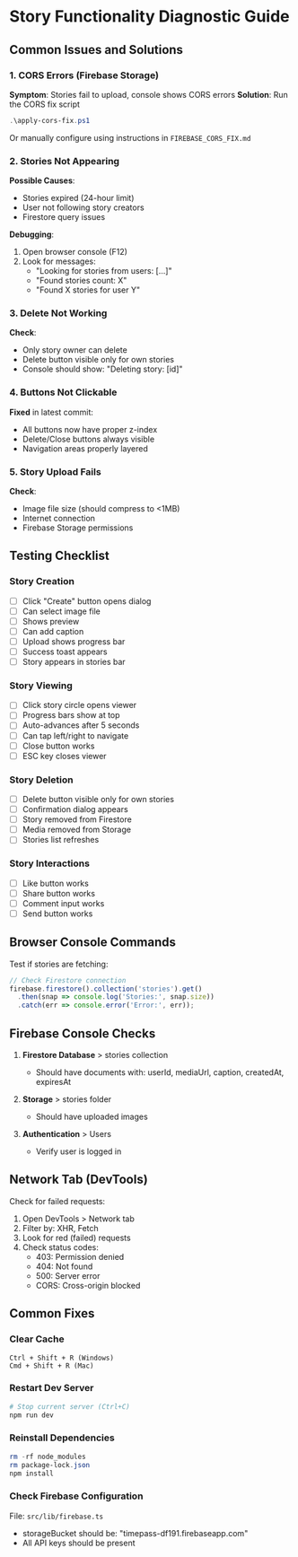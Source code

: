 # Story Functionality Diagnostic Guide

## Common Issues and Solutions

### 1. CORS Errors (Firebase Storage)
**Symptom**: Stories fail to upload, console shows CORS errors
**Solution**: Run the CORS fix script
```powershell
.\apply-cors-fix.ps1
```
Or manually configure using instructions in `FIREBASE_CORS_FIX.md`

### 2. Stories Not Appearing
**Possible Causes**:
- Stories expired (24-hour limit)
- User not following story creators
- Firestore query issues

**Debugging**:
1. Open browser console (F12)
2. Look for messages:
   - "Looking for stories from users: [...]"
   - "Found stories count: X"
   - "Found X stories for user Y"

### 3. Delete Not Working
**Check**:
- Only story owner can delete
- Delete button visible only for own stories
- Console should show: "Deleting story: [id]"

### 4. Buttons Not Clickable
**Fixed** in latest commit:
- All buttons now have proper z-index
- Delete/Close buttons always visible
- Navigation areas properly layered

### 5. Story Upload Fails
**Check**:
- Image file size (should compress to <1MB)
- Internet connection
- Firebase Storage permissions

## Testing Checklist

### Story Creation
- [ ] Click "Create" button opens dialog
- [ ] Can select image file
- [ ] Shows preview
- [ ] Can add caption
- [ ] Upload shows progress bar
- [ ] Success toast appears
- [ ] Story appears in stories bar

### Story Viewing
- [ ] Click story circle opens viewer
- [ ] Progress bars show at top
- [ ] Auto-advances after 5 seconds
- [ ] Can tap left/right to navigate
- [ ] Close button works
- [ ] ESC key closes viewer

### Story Deletion
- [ ] Delete button visible only for own stories
- [ ] Confirmation dialog appears
- [ ] Story removed from Firestore
- [ ] Media removed from Storage
- [ ] Stories list refreshes

### Story Interactions
- [ ] Like button works
- [ ] Share button works
- [ ] Comment input works
- [ ] Send button works

## Browser Console Commands

Test if stories are fetching:
```javascript
// Check Firestore connection
firebase.firestore().collection('stories').get()
  .then(snap => console.log('Stories:', snap.size))
  .catch(err => console.error('Error:', err));
```

## Firebase Console Checks

1. **Firestore Database** > stories collection
   - Should have documents with: userId, mediaUrl, caption, createdAt, expiresAt

2. **Storage** > stories folder
   - Should have uploaded images

3. **Authentication** > Users
   - Verify user is logged in

## Network Tab (DevTools)

Check for failed requests:
1. Open DevTools > Network tab
2. Filter by: XHR, Fetch
3. Look for red (failed) requests
4. Check status codes:
   - 403: Permission denied
   - 404: Not found
   - 500: Server error
   - CORS: Cross-origin blocked

## Common Fixes

### Clear Cache
```
Ctrl + Shift + R (Windows)
Cmd + Shift + R (Mac)
```

### Restart Dev Server
```powershell
# Stop current server (Ctrl+C)
npm run dev
```

### Reinstall Dependencies
```powershell
rm -rf node_modules
rm package-lock.json
npm install
```

### Check Firebase Configuration
File: `src/lib/firebase.ts`
- storageBucket should be: "timepass-df191.firebaseapp.com"
- All API keys should be present
